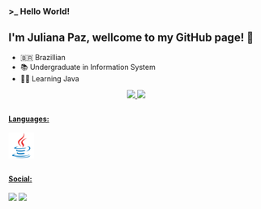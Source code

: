 ### >_ Hello World!
## I'm Juliana Paz, wellcome to my GitHub page! 👋
- 🇧🇷 Brazillian
- 📚 Undergraduate in Information System
- 👩‍💻 Learning Java   

<div align="center">
  <a href="https://github.com/Juliana-crsp">
  <img height="180em" src="https://github-readme-stats.vercel.app/api?username=Juliana-crsp&show_icons=true&theme=dracula&include_all_commits=true&count_private=true&border_radius=2px"/>
  <img height="180em" src="https://github-readme-stats.vercel.app/api/top-langs/?username=Juliana-crsp&langs_count=7&bg_color=DEG,0061FF,60EFFF&text_color=f1faee&title_color=f1faee&border_radius=2px"/>
</div>  
  
  ##
  
#### Languages:                                                                                                                                           <div style="display: inline_block">
   <img alt="Ju-Java" height="50px" src="https://raw.githubusercontent.com/devicons/devicon/master/icons/java/java-original.svg">
</div>
  
  ##  
  
#### Social:  
<div>
  <a href = "mailto:julianacrsp@gmail.com">                                          
  <img src="https://img.shields.io/badge/-Gmail-%23333?style=for-the-badge&logo=gmail&logoColor=white&color=red&target="_blank"></a>
  <a href="https://www.linkedin.com/in/juliana-chaves-da-rocha-silva-paz-1237091b4/">
  <img src="https://img.shields.io/badge/-LinkedIn-%230077B5?style=for-the-badge&logo=linkedin&logoColor=white" target="_blank"></a>
</div>
